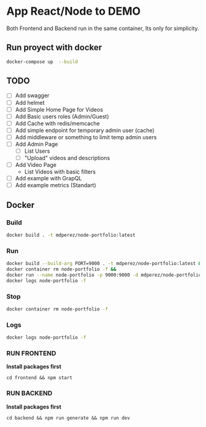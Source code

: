 # App React/Node to DEMO

Both Frontend and Backend run in the same container, Its only for simplicity.

## Run proyect with docker

```sh
docker-compose up  --build
```

## TODO

- [ ] Add swagger
- [ ] Add helmet
- [ ] Add Simple Home Page for Videos
- [ ] Add Basic users roles (Admin/Guest)
- [ ] Add Cache with redis/memcache
- [ ] Add simple endpoint for temporary admin user (cache)
- [ ] Add middleware or something to limit temp admin users
- [ ] Add Admin Page
  - [ ] List Users
  - [ ] "Upload" videos and descriptions
- [ ] Add Video Page
  - List Videos with basic filters
- [ ] Add example with GrapQL
- [ ] Add example metrics (Standart)

## Docker

### Build

```sh
docker build . -t mdperez/node-portfolio:latest
```

### Run

```sh
docker build --build-arg PORT=9000 . -t mdperez/node-portfolio:latest &&
docker container rm node-portfolio -f &&
docker run --name node-portfolio -p 9000:9000 -d mdperez/node-portfolio:latest &&
docker logs node-portfolio -f
```

### Stop

```sh
docker container rm node-portfolio -f
```

### Logs

```sh
docker logs node-portfolio -f
```

### RUN FRONTEND

**Install packages first**

```
cd frontend && npm start
```

### RUN BACKEND

**Install packages first**

```
cd backend && npm run generate && npm run dev
```
